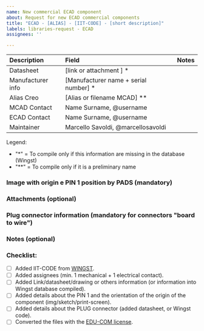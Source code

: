```yaml
---
name: New commercial ECAD component
about: Request for new ECAD commercial components
title: "ECAD - [ALIAS] - [IIT-CODE] - [short description]"
labels: libraries-request - ECAD
assignees: ''

---
```


| Description        | Field                                 | Notes |
|:-------------------|:--------------------------------------|:------|
| Datasheet          | [link or attachment ] *               |       |
| Manufacturer info  | [Manufacturer name + serial number] * |       |
| Alias Creo         | [Alias or filename MCAD] \**          |       |
| MCAD Contact       | Name Surname, @username               |       |
| ECAD Contact       | Name Surname, @username               |       |
| Maintainer         | Marcello Savoldi, @marcellosavoldi    |       |

Legend:  
 - "\*" = To compile only if this information are missing in the database (Wingst)  
 - "\**" = To compile only if it is a preliminary name

### Image with origin e PIN 1 position by PADS (mandatory)

###  Attachments (optional)

### Plug connector information (mandatory for connectors "board to wire")

### Notes (optional)


### Checklist:
- [ ] Added IIT-CODE from [WINGST](http://wingst.icub.iit.local/).
- [ ] Added assignees (min. 1 mechanical + 1 electrical contact).
- [ ] Added Link/datasheet/drawing or others information (or information into Wingst database compiled).
- [ ] Added details about the PIN 1 and the orientation of the origin of the component (img/sketch/print-screen).
- [ ] Added details about the PLUG connector (added datasheet, or Wingst code).
- [ ] Converted the files with the [EDU-COM license](https://github.com/icub-tech-iit/cad-libraries/wiki/PTC-Creo-Guidelines#save-file-with-commercial-license).
